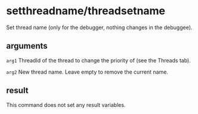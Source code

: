 # setthreadname/threadsetname

Set thread name (only for the debugger, nothing changes in the debuggee).

## arguments

`arg1` ThreadId of the thread to change the priority of (see the Threads tab).

`arg2` New thread name. Leave empty to remove the current name.

## result

This command does not set any result variables.
